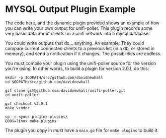 # MYSQL Output Plugin Example

The code here, and the dynamic plugin provided shows an example of how you can
write your own output for unifi-poller. This plugin records some very basic
data about clients on a unifi network into a mysql database.

You could write outputs that do... anything. An example: They could compare current
connected clients to a previous list (in a db, or stored in memory), and send a
notification if it changes. The possibilities are endless.

You must compile your plugin using the unifi-poller source for the version you're
using. In other words, to build a plugin for version 2.0.1, do this:
```
mkdir -p $GOPATH/src/github.com/davidnewhall
cd $GOPATH/src/github.com/davidnewhall

git clone git@github.com:davidnewhall/unifi-poller.git
cd unifi-poller

git checkout v2.0.1
make vendor

cp -r <your plugin> plugins/
GOOS=linux make plugins
```
The plugin you copy in *must* have a `main.go` file for `make plugins` to build it.
